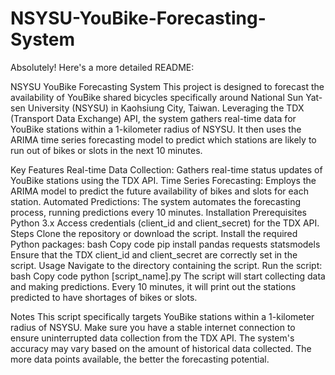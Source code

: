 # NSYSU-YouBike-Forecasting-System

Absolutely! Here's a more detailed README:

NSYSU YouBike Forecasting System
This project is designed to forecast the availability of YouBike shared bicycles specifically around National Sun Yat-sen University (NSYSU) in Kaohsiung City, Taiwan. Leveraging the TDX (Transport Data Exchange) API, the system gathers real-time data for YouBike stations within a 1-kilometer radius of NSYSU. It then uses the ARIMA time series forecasting model to predict which stations are likely to run out of bikes or slots in the next 10 minutes.

Key Features
Real-time Data Collection: Gathers real-time status updates of YouBike stations using the TDX API.
Time Series Forecasting: Employs the ARIMA model to predict the future availability of bikes and slots for each station.
Automated Predictions: The system automates the forecasting process, running predictions every 10 minutes.
Installation
Prerequisites
Python 3.x
Access credentials (client_id and client_secret) for the TDX API.
Steps
Clone the repository or download the script.
Install the required Python packages:
bash
Copy code
pip install pandas requests statsmodels
Ensure that the TDX client_id and client_secret are correctly set in the script.
Usage
Navigate to the directory containing the script.
Run the script:
bash
Copy code
python [script_name].py
The script will start collecting data and making predictions. Every 10 minutes, it will print out the stations predicted to have shortages of bikes or slots.

Notes
This script specifically targets YouBike stations within a 1-kilometer radius of NSYSU.
Make sure you have a stable internet connection to ensure uninterrupted data collection from the TDX API.
The system's accuracy may vary based on the amount of historical data collected. The more data points available, the better the forecasting potential.
